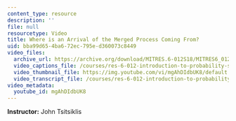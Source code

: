 ```yaml
---
content_type: resource
description: ''
file: null
resourcetype: Video
title: Where is an Arrival of the Merged Process Coming From?
uid: bba99d65-4ba6-72ec-795e-d360073c8449
video_files:
  archive_url: https://archive.org/download/MITRES.6-012S18/MITRES6_012S18_L23-04_300k.mp4
  video_captions_file: /courses/res-6-012-introduction-to-probability-spring-2018/783bbce22ebb56c1b842cdab214f6e45_mgAhDIdbUK8.vtt
  video_thumbnail_file: https://img.youtube.com/vi/mgAhDIdbUK8/default.jpg
  video_transcript_file: /courses/res-6-012-introduction-to-probability-spring-2018/3cc904faa07193b54958b66abb336154_mgAhDIdbUK8.pdf
video_metadata:
  youtube_id: mgAhDIdbUK8
---
```


**Instructor:** John Tsitsiklis